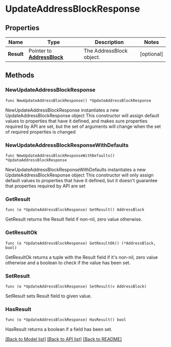 # UpdateAddressBlockResponse

## Properties

Name | Type | Description | Notes
------------ | ------------- | ------------- | -------------
**Result** | Pointer to [**AddressBlock**](AddressBlock.md) | The AddressBlock object. | [optional] 

## Methods

### NewUpdateAddressBlockResponse

`func NewUpdateAddressBlockResponse() *UpdateAddressBlockResponse`

NewUpdateAddressBlockResponse instantiates a new UpdateAddressBlockResponse object
This constructor will assign default values to properties that have it defined,
and makes sure properties required by API are set, but the set of arguments
will change when the set of required properties is changed

### NewUpdateAddressBlockResponseWithDefaults

`func NewUpdateAddressBlockResponseWithDefaults() *UpdateAddressBlockResponse`

NewUpdateAddressBlockResponseWithDefaults instantiates a new UpdateAddressBlockResponse object
This constructor will only assign default values to properties that have it defined,
but it doesn't guarantee that properties required by API are set

### GetResult

`func (o *UpdateAddressBlockResponse) GetResult() AddressBlock`

GetResult returns the Result field if non-nil, zero value otherwise.

### GetResultOk

`func (o *UpdateAddressBlockResponse) GetResultOk() (*AddressBlock, bool)`

GetResultOk returns a tuple with the Result field if it's non-nil, zero value otherwise
and a boolean to check if the value has been set.

### SetResult

`func (o *UpdateAddressBlockResponse) SetResult(v AddressBlock)`

SetResult sets Result field to given value.

### HasResult

`func (o *UpdateAddressBlockResponse) HasResult() bool`

HasResult returns a boolean if a field has been set.


[[Back to Model list]](../README.md#documentation-for-models) [[Back to API list]](../README.md#documentation-for-api-endpoints) [[Back to README]](../README.md)


